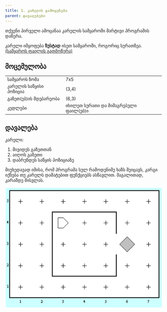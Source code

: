 ```yaml
---
title: 1. კარელის გამოყენება
parent: დავალებები
---
```


თქვენი პირველი ამოცანაა კარელის სამყაროში მარტივი პროგრამის დაწერა. 

კარელი იმყოფება **ზუსტად** ისეთ სამყაროში, როგორიც სურათზეა. [(სამყაროს ფაილის გადმოწერა)](https://freeuni-digital-technologies.github.io/content/homework/worlds/hw1.w)


## მოცემულობა

| | | 
|---|---|
| სამყაროს ზომა | 7x5 |
| კარელის საწყისი პოზიცია | (3,4) |
| გაზეთ(ებ)ის მდებარეობა | (6,3) |
| კედლები | იხილეთ სურათი და მიმაგრებული ფაილ(ებ)ი |

## დავალება
კარელი:
1. მივიდეს გაზეთთან
2. აიღოს გაზეთი
3. დაბრუნდეს საწყის პოზიციაზე 

მიუხედავად იმისა, რომ პროგრამა სულ რამოდენიმე ხაზს შეიცავს, კარგი იქნება თუ კარელს დამატებით ფუნქციებს ასწავლით. მაგალითად, კარამდე მისვლას.

![](./img/1_karel_intro.png)
